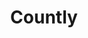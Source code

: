 ---
draft: false
title: Countly
content:
  id: countly
  name: Countly
  website: https://countly.com/
  short_description: Countly is a product analytics platform that helps teams track, analyze, and act on their user actions and behavior on mobile, web, and desktop applications.
---